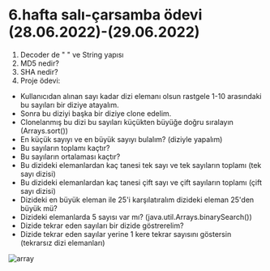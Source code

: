 # 6.hafta salı-çarsamba ödevi (28.06.2022)-(29.06.2022)
1) Decoder de " " ve String yapısı
2) MD5 nedir?
3) SHA nedir?
4) Proje ödevi:
  - Kullanıcıdan alınan sayı kadar dizi elemanı olsun rastgele 1-10 arasındaki bu sayıları bir diziye atayalım.
  - Sonra bu diziyi başka bir diziye clone edelim.
  - Clonelanmış bu dizi bu sayıları küçükten büyüğe doğru sıralayın (Arrays.sort())
  - En küçük sayıyı ve en büyük sayıyı bulalım? (diziyle yapalım)
  - Bu sayıların toplamı kaçtır?
  - Bu sayıların ortalaması kaçtır?
  - Bu dizideki elemanlardan kaç tanesi tek sayı ve tek sayıların toplamı (tek sayı dizisi)
  - Bu dizideki elemanlardan kaç tanesi çift sayı ve çift sayıların toplamı (çift sayı dizisi)
  - Dizideki en büyük eleman ile 25'i karşılatıralım dizideki eleman 25'den büyük mü?
  - Dizideki elemanlarda 5 sayısı var mı? (java.util.Arrays.binarySearch())
  - Dizide tekrar eden sayıları bir dizide göstrerelim?
  - Dizide tekrar eden sayılar yerine 1 kere tekrar sayısını göstersin (tekrarsız dizi elemanları)

![array](https://user-images.githubusercontent.com/86284062/176239783-6c5a2119-5146-4238-a18a-b6e4d6da5b87.png)
